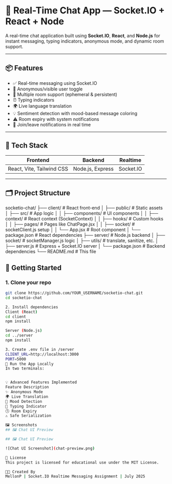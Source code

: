 # 🔌 Real-Time Chat App — Socket.IO + React + Node

A real-time chat application built using **Socket.IO**, **React**, and **Node.js** for instant messaging, typing indicators, anonymous mode, and dynamic room support.

---

## 📦 Features

- ✅ Real-time messaging using Socket.IO
- 👥 Anonymous/visible user toggle
- 💬 Multiple room support (ephemeral & persistent)
- ⏰ Typing indicators
- 🌍 Live language translation
- 💡 Sentiment detection with mood-based message coloring
- ⚠️ Room expiry with system notifications
- 🔔 Join/leave notifications in real time

---

## 🧠 Tech Stack

| Frontend            | Backend             | Realtime            |
|---------------------|---------------------|---------------------|
| React, Vite, Tailwind CSS | Node.js, Express     | Socket.IO            |

---

## 🗂 Project Structure

socketio-chat/
├── client/ # React front-end
│ ├── public/ # Static assets
│ ├── src/ # App logic
│ │ ├── components/ # UI components
│ │ ├── context/ # React context (SocketContext)
│ │ ├── hooks/ # Custom hooks
│ │ ├── pages/ # Pages like ChatPage.jsx
│ │ ├── socket/ # socketClient.js setup
│ │ └── App.jsx # Root component
│ └── package.json # React dependencies
├── server/ # Node.js backend
│ ├── socket/ # socketManager.js logic
│ ├── utils/ # translate, sanitize, etc.
│ ├── server.js # Express + Socket.IO server
│ └── package.json # Backend dependencies
└── README.md # This file

## 🚀 Getting Started

### 1. Clone your repo

```bash
git clone https://github.com/YOUR_USERNAME/socketio-chat.git
cd socketio-chat

2. Install dependencies
Client (React)
cd client
npm install

Server (Node.js)
cd ../server
npm install

3. Create .env file in /server
CLIENT_URL=http://localhost:3000
PORT=5000
🧪 Run the App Locally
In two terminals:


💡 Advanced Features Implemented
Feature	Description
✨ Anonymous Mode	
🌍 Live Translation
🧠 Mood Detection
🧾 Typing Indicator
🕓 Room Expiry
⚠️ Safe Serialization

🖼 Screenshots
## 🖼 Chat UI Preview

## 🖼 Chat UI Preview

![Chat UI Screenshot](chat-preview.png)

📄 License
This project is licensed for educational use under the MIT License.

👨‍💻 Created By
MellonP | Socket.IO Realtime Messaging Assignment | July 2025


